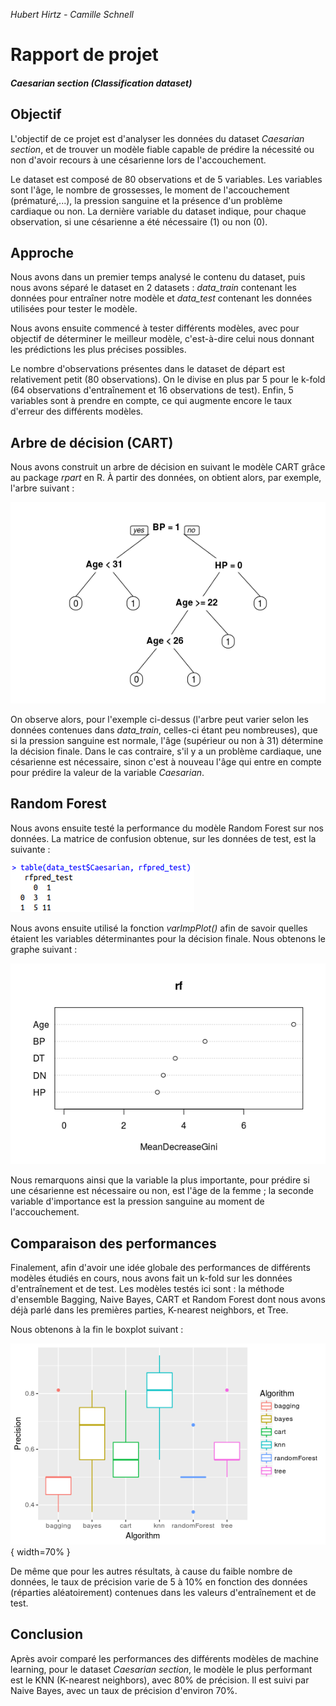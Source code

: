 *Hubert Hirtz - Camille Schnell*

# Rapport de projet

#### *Caesarian section (Classification dataset)*

## Objectif
L'objectif de ce projet est d'analyser les données du dataset *Caesarian section*, et de trouver un modèle fiable capable de prédire la nécessité ou non d'avoir recours à une césarienne lors de l'accouchement.

Le dataset est composé de 80 observations et de 5 variables. Les variables sont l'âge, le nombre de grossesses, le moment de l'accouchement (prématuré,...), la pression sanguine et la présence d'un problème cardiaque ou non. La dernière variable du dataset indique, pour chaque observation, si une césarienne a été nécessaire (1) ou non (0).

## Approche
Nous avons dans un premier temps analysé le contenu du dataset, puis nous avons séparé le dataset en 2 datasets : *data_train* contenant les données pour entraîner notre modèle et *data_test* contenant les données utilisées pour tester le modèle.

Nous avons ensuite commencé à tester différents modèles, avec pour objectif de déterminer le meilleur modèle, c'est-à-dire celui nous donnant les prédictions les plus précises possibles.

Le nombre d'observations présentes dans le dataset de départ est relativement petit (80 observations). On le divise en plus par 5 pour le k-fold (64 observations d'entraînement et 16 observations de test). Enfin, 5 variables sont à prendre en compte, ce qui augmente encore le taux d'erreur des différents modèles.

## Arbre de décision (CART)
Nous avons construit un arbre de décision en suivant le modèle CART grâce au package *rpart* en R. À partir des données, on obtient alors, par exemple, l'arbre suivant :

![CART Tree](./cartTree.png)

On observe alors, pour l'exemple ci-dessus (l'arbre peut varier selon les données contenues dans *data_train*, celles-ci étant peu nombreuses), que si la pression sanguine est normale, l'âge (supérieur ou non à 31) détermine la décision finale. Dans le cas contraire, s'il y a un problème cardiaque, une césarienne est nécessaire, sinon c'est à nouveau l'âge qui entre en compte pour prédire la valeur de la variable *Caesarian*.

## Random Forest
Nous avons ensuite testé la performance du modèle Random Forest sur nos données. La matrice de confusion obtenue, sur les données de test, est la suivante :

![Confusion matrix](./rf_confusion.png)

Nous avons ensuite utilisé la fonction *varImpPlot()* afin de savoir quelles étaient les variables déterminantes pour la décision finale. Nous obtenons le graphe suivant :

![Random Forest Results](./varImp.png)

Nous remarquons ainsi que la variable la plus importante, pour prédire si une césarienne est nécessaire ou non, est l'âge de la femme ; la seconde variable d'importance est la pression sanguine au moment de l'accouchement.

## Comparaison des performances
Finalement, afin d'avoir une idée globale des performances de différents modèles étudiés en cours, nous avons fait un k-fold sur les données d'entraînement et de test. Les modèles testés ici sont : la méthode d'ensemble Bagging, Naive Bayes, CART et Random Forest dont nous avons déjà parlé dans les premières parties, K-nearest neighbors, et Tree.

Nous obtenons à la fin le boxplot suivant :

![Boxplot Final](./boxplot.png){ width=70% }

De même que pour les autres résultats, à cause du faible nombre de données, le taux de précision varie de 5 à 10% en fonction des données (réparties aléatoirement) contenues dans les valeurs d'entraînement et de test.

## Conclusion
Après avoir comparé les performances des différents modèles de machine learning, pour le dataset *Caesarian section*, le modèle le plus performant est le KNN (K-nearest neighbors), avec 80% de précision. Il est suivi par Naive Bayes, avec un taux de précision d'environ 70%.
